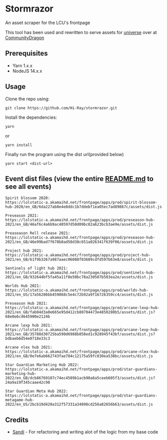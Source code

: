 # Stormrazor
An asset scraper for the LCU's frontpage

This tool has been used and rewritten to serve assets for [universe](https://universe.communitydragon.org/) over at [CommunityDragon](https://communitydragon.org/)

## Prerequisites
 - Yarn 1.x.x
 - NodeJS 14.x.x

## Usage

Clone the repo using:


```
git clone https://github.com/Hi-Ray/stormrazor.git
```

Install the dependencies:

```
yarn
```

or

```
yarn install
```

Finally run the program using the dist url(provided below)

```
yarn start <dist-url>
```




## Event dist files (view the entire [README.md](README.md) to see all events)
```
Spirit blossom 2020:
https://lolstatic-a.akamaihd.net/frontpage/apps/prod/spirit-blossom-hub-2020/en_GB/6da227ab8e4e8ddc1b7ddebf1ea05ec7ad89867c/assets/dist.js

Preseason 2021:
https://lolstatic-a.akamaihd.net/frontpage/apps/prod/preseason-hub-2021/en_GB/46af6c4a6b9ac40597d50d09bc82a623bcb3ae9e/assets/dist.js

Preaseason Rell release 2021:
https://lolstatic-a.akamaihd.net/frontpage/apps/prod/preseason-hub-2021/en_GB/46e99bad7f678b8ad50d38c651a026341f639f06/assets/dist.js

Project hub 2021:
https://lolstatic-a.akamaihd.net/frontpage/apps/prod/project-hub-2021/en_GB/61f9b3267a987aaec06088f03689cdfd597b63e8/assets/dist.js

Sentinels of light hub 2021:
https://lolstatic-a.akamaihd.net/frontpage/apps/prod/sentinels-hub-2021/en_GB/932644bf5fa45a11f8e50bc78a230507b503ea2e/assets/dist.js

Worlds Hub 2021:
https://lolstatic-a.akamaihd.net/frontpage/apps/prod/worlds-hub-2021/en_US/17a56286bb459868c5e4c72b92a9f16726359cc4/assets/dist.js

Preseason Hub 2021:
https://lolstatic-a.akamaihd.net/frontpage/apps/prod/arcane-lexp-hub-2021/en_GB/fab04d3a0e665e95d412cb80704473e4850280b5/assets/dist.js?68e0e6c4645900e2124b

Arcane lexp hub 2021:
https://lolstatic-a.akamaihd.net/frontpage/apps/prod/arcane-lexp-hub-2021/en_GB/35788d30725ba590d6988b858ed1c928945f43bf/assets/dist.js?bdbaeb6d54e0718e33c3

Arcane nlex hub 2021:
https://lolstatic-a.akamaihd.net/frontpage/apps/prod/arcane-nlex-hub-2021/en_GB/0e7e6ab662743fae784c12175a59fc030ea538bc/assets/dist.js

Star Guardian Marketing Hub 2022:
https://lolstatic-a.akamaihd.net/frontpage/apps/prod/star-guardians-marketing-hub-2022/en_GB/dcb86769107c74ec4509b1acb90a6a5ceeb605f3/assets/dist.js?24a9a19f345caae42c98

Star Guardian Meta Hub 2022:
https://lolstatic-a.akamaihd.net/frontpage/apps/prod/star-guardians-metagame-hub-2022/en_US/2bcb19d420a312f57331a34898cd256a82656b63/assets/dist.js
```

## Credits
 - [Sandi](https://github.com/SKarajic) - For refactoring and writing alot of the logic from my base code
